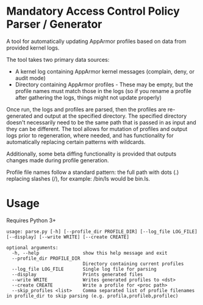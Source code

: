 # Mandatory Access Control Policy Parser / Generator
A tool for automatically updating AppArmor profiles based on data from provided kernel logs. 

The tool takes two primary data sources:
 * A kernel log containing AppArmor kernel messages (complain, deny, or audit mode)
 * Directory containing AppArmor profiles - These may be empty, but the profile names must match those in the logs (so if you rename a profile after gathering the logs, things might not update properly)

Once run, the logs and profiles are parsed, then the profiles are re-generated and output at the specified directory. The specified directory doesn't necessarily need to be the same path that is passed in as input and they can be different. The tool allows for mutation of profiles and output logs prior to regeneration, where needed, and has functionality for automatically replacing certain patterns with wildcards.

Additionally, some beta diffing functionality is provided that outputs changes made during profile generation.

Profile file names follow a standard pattern: the full path with dots (.) replacing slashes (/), for example: /bin/ls would be bin.ls.

# Usage
Requires Python 3+ 

```
usage: parse.py [-h] [--profile_dir PROFILE_DIR] [--log_file LOG_FILE] [--display] [--write WRITE] [--create CREATE]

optional arguments:
  -h, --help                show this help message and exit
  --profile_dir PROFILE_DIR
                            Directory containing current profiles
  --log_file LOG_FILE       Single log file for parsing
  --display                 Prints generated files
  --write WRITE             Writes generated profiles to <dst>
  --create CREATE           Write a profile for <proc path>
  --skip_profiles <list>    Comma separated list of profile filenames in profile_dir to skip parsing (e.g. profila,profileb,profilec)
  ```

